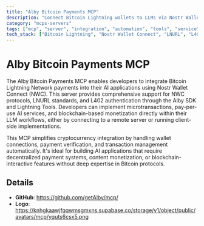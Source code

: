 ```yaml
---
title: "Alby Bitcoin Payments MCP"
description: "Connect Bitcoin Lightning wallets to LLMs via Nostr Wallet Connect for seamless cryptocurrency payments."
category: "mcps-servers"
tags: ["mcp", "server", "integration", "automation", "tools", "service"]
tech_stack: ["Bitcoin Lightning", "Nostr Wallet Connect", "LNURL", "L402", "Cryptocurrency Payments"]
---
```


# Alby Bitcoin Payments MCP

The Alby Bitcoin Payments MCP enables developers to integrate Bitcoin Lightning Network payments into their AI applications using Nostr Wallet Connect (NWC). This server provides comprehensive support for NWC protocols, LNURL standards, and L402 authentication through the Alby SDK and Lightning Tools. Developers can implement microtransactions, pay-per-use AI services, and blockchain-based monetization directly within their LLM workflows, either by connecting to a remote server or running client-side implementations.

This MCP simplifies cryptocurrency integration by handling wallet connections, payment verification, and transaction management automatically. It's ideal for building AI applications that require decentralized payment systems, content monetization, or blockchain-interactive features without deep expertise in Bitcoin protocols.

## Details

- **GitHub**: https://github.com/getAlby/mcp/
- **Logo**: https://knhgkaawjfqqwmsgmxns.supabase.co/storage/v1/object/public/avatars/mcp/yquts6csx5.png
